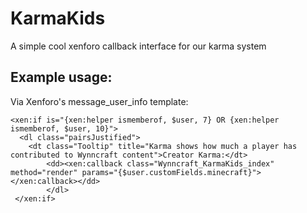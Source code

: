# KarmaKids
A simple cool xenforo callback interface for our karma system

## Example usage:
Via Xenforo's message_user_info template:

```
<xen:if is="{xen:helper ismemberof, $user, 7} OR {xen:helper ismemberof, $user, 10}">
  <dl class="pairsJustified">
    <dt class="Tooltip" title="Karma shows how much a player has contributed to Wynncraft content">Creator Karma:</dt>
	    <dd><xen:callback class="Wynncraft_KarmaKids_index" method="render" params="{$user.customFields.minecraft}"></xen:callback></dd>
	    </dl>
 </xen:if>
```
